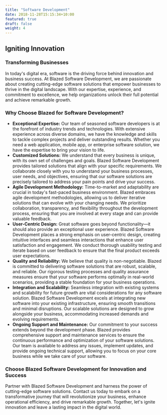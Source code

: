 ```yaml
---
title: "Software Development"
date: 2018-11-28T15:15:34+10:00
featured: true
draft: false
weight: 4
---
```


## Igniting Innovation
### Transforming Businesses

In today's digital era, software is the driving force behind innovation and business success. At Blazed Software Development, we are passionate about creating cutting-edge software solutions that empower businesses to thrive in the digital landscape. With our expertise, experience, and commitment to excellence, we help organizations unlock their full potential and achieve remarkable growth.

### Why Choose Blazed for Software Development?

- **Exceptional Expertise:** Our team of seasoned software developers is at the forefront of industry trends and technologies. With extensive experience across diverse domains, we have the knowledge and skills to tackle complex projects and deliver outstanding results. Whether you need a web application, mobile app, or enterprise software solution, we have the expertise to bring your vision to life.
- **Customized Solutions:** We understand that every business is unique, with its own set of challenges and goals. Blazed Software Development provides tailored solutions that align with your specific requirements. We collaborate closely with you to understand your business processes, user needs, and objectives, ensuring that our software solutions are precisely tailored to address your pain points and drive your success.
- **Agile Development Methodology:** Time-to-market and adaptability are crucial in today's fast-paced business environment. Blazed embraces agile development methodologies, allowing us to deliver iterative solutions that can evolve with your changing needs. We prioritize collaboration, transparency, and flexibility throughout the development process, ensuring that you are involved at every stage and can provide valuable feedback.
- **User-Centric Design:** Great software goes beyond functionality—it should also provide an exceptional user experience. Blazed Software Development places a strong emphasis on user-centric design, creating intuitive interfaces and seamless interactions that enhance user satisfaction and engagement. We conduct thorough usability testing and iterate based on user feedback to ensure that the final product exceeds user expectations.
- **Quality and Reliability:** We believe that quality is non-negotiable. Blazed is committed to delivering software solutions that are robust, scalable, and reliable. Our rigorous testing processes and quality assurance measures ensure that your software performs optimally in real-world scenarios, providing a stable foundation for your business operations.
- **Integration and Scalability:** Seamless integration with existing systems and scalability for future growth are vital considerations for any software solution. Blazed Software Development excels at integrating new software into your existing infrastructure, ensuring smooth transitions and minimal disruptions. Our scalable solutions are designed to grow alongside your business, accommodating increased demands and evolving requirements.
- **Ongoing Support and Maintenance:** Our commitment to your success extends beyond the development phase. Blazed provides comprehensive support and maintenance services to ensure the continuous performance and optimization of your software solutions. Our team is available to address any issues, implement updates, and provide ongoing technical support, allowing you to focus on your core business while we take care of your software.

### Choose Blazed Software Development for Innovation and Success

Partner with Blazed Software Development and harness the power of cutting-edge software solutions. Contact us today to embark on a transformative journey that will revolutionize your business, enhance operational efficiency, and drive remarkable growth. Together, let's ignite innovation and leave a lasting impact in the digital world.